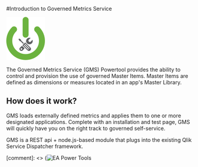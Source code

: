 #Introduction to Governed Metrics Service

[<img src="/img/PowerToolsLogoNew.png">](https://community.qlik.com/community/qlik-sense/ea-powertools) 

The Governed Metrics Service (GMS) Powertool provides the ability to control and provision the use of governed Master Items. Master Items are defined as dimensions or measures located in an app's Master Library. 



## How does it work?

GMS loads externally defined metrics and applies them to one or more designated applications. Complete with an installation and test page, GMS will quickly have you on the right track to governed self-service. 

GMS is a REST api + node.js-based module that plugs into the existing Qlik Service Dispatcher framework.

[comment]: <> (![EA Power Tools](https://s3.amazonaws.com/eapowertools/governedmetricsservice/img/PowerToolsLogoNew.png "EA Power Tools") 

